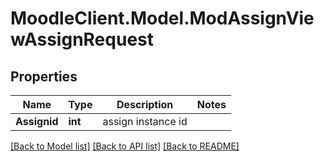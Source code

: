 # MoodleClient.Model.ModAssignViewAssignRequest

## Properties

Name | Type | Description | Notes
------------ | ------------- | ------------- | -------------
**Assignid** | **int** | assign instance id | 

[[Back to Model list]](../README.md#documentation-for-models) [[Back to API list]](../README.md#documentation-for-api-endpoints) [[Back to README]](../README.md)


